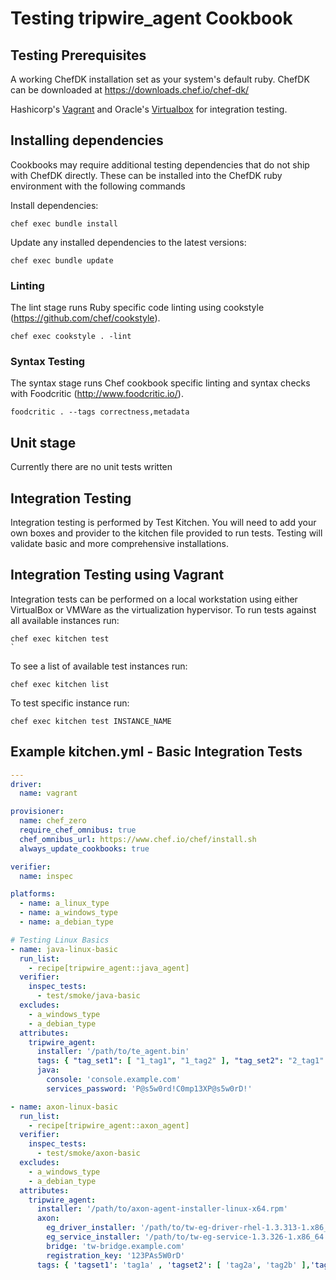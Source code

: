# Testing tripwire_agent Cookbook


## Testing Prerequisites

A working ChefDK installation set as your system's default ruby. ChefDK can be downloaded at <https://downloads.chef.io/chef-dk/>

Hashicorp's [Vagrant](https://www.vagrantup.com/downloads.html) and Oracle's [Virtualbox](https://www.virtualbox.org/wiki/Downloads) for integration testing.

## Installing dependencies

Cookbooks may require additional testing dependencies that do not ship with ChefDK directly. These can be installed into the ChefDK ruby environment with the following commands

Install dependencies:

```shell
chef exec bundle install
```

Update any installed dependencies to the latest versions:

```shell
chef exec bundle update
```

### Linting

The lint stage runs Ruby specific code linting using cookstyle (<https://github.com/chef/cookstyle>).

`chef exec cookstyle . -lint`

### Syntax Testing

The syntax stage runs Chef cookbook specific linting and syntax checks with Foodcritic (<http://www.foodcritic.io/>).

`foodcritic . --tags correctness,metadata`

## Unit stage

Currently there are no unit tests written

## Integration Testing

Integration testing is performed by Test Kitchen. You will need to add your own boxes and provider to the kitchen file provided to run tests. Testing will validate basic and more comprehensive installations.

## Integration Testing using Vagrant

Integration tests can be performed on a local workstation using either VirtualBox or VMWare as the virtualization hypervisor. To run tests against all available instances run:

```shell
chef exec kitchen test
`
```

To see a list of available test instances run:

```shell
chef exec kitchen list
```

To test specific instance run:

```shell
chef exec kitchen test INSTANCE_NAME
```

## Example kitchen.yml - Basic Integration Tests

```yaml
---
driver:
  name: vagrant

provisioner:
  name: chef_zero
  require_chef_omnibus: true
  chef_omnibus_url: https://www.chef.io/chef/install.sh
  always_update_cookbooks: true

verifier:
  name: inspec

platforms:
  - name: a_linux_type
  - name: a_windows_type
  - name: a_debian_type

# Testing Linux Basics
- name: java-linux-basic
  run_list:
    - recipe[tripwire_agent::java_agent]
  verifier:
    inspec_tests:
      - test/smoke/java-basic
  excludes:
    - a_windows_type
    - a_debian_type
  attributes:
    tripwire_agent:
      installer: '/path/to/te_agent.bin'
      tags: { "tag_set1": [ "1_tag1", "1_tag2" ], "tag_set2": "2_tag1" }
      java:
        console: 'console.example.com'
        services_password: 'P@s5w0rd!C0mp13XP@s5w0rD!'

- name: axon-linux-basic
  run_list:
    - recipe[tripwire_agent::axon_agent]
  verifier:
    inspec_tests:
      - test/smoke/axon-basic
  excludes:
    - a_windows_type
    - a_debian_type
  attributes:
    tripwire_agent:
      installer: '/path/to/axon-agent-installer-linux-x64.rpm'
      axon:
        eg_driver_installer: '/path/to/tw-eg-driver-rhel-1.3.313-1.x86_64.rpm'
        eg_service_installer: '/path/to/tw-eg-service-1.3.326-1.x86_64.rpm'
        bridge: 'tw-bridge.example.com'
        registration_key: '123PAs5W0rD'
      tags: { 'tagset1': 'tag1a' , 'tagset2': [ 'tag2a', 'tag2b' ],'tagset3': [ 'tag3a', 'tag3b', 'tag3c' ] }

```
